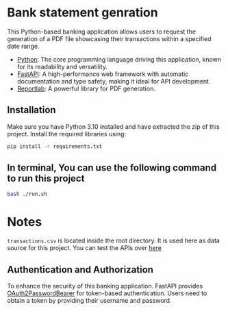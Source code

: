 
# Bank statement genration

This Python-based banking application allows users to request the generation of a PDF file showcasing their transactions within a specified date range.



- [Python](https://www.python.org/): The core programming language driving this application, known for its readability and versatility.
- [FastAPI](https://fastapi.tiangolo.com/): A high-performance web framework with automatic documentation and type safety, making it ideal for API development.
- [Reportlab](https://docs.reportlab.com/): A powerful library for PDF generation.

## Installation

Make sure you have Python 3.10 installed and have extracted the zip of this project. Install the required libraries using:
```bash
pip install -r requirements.txt
```
## In terminal, You can use the following command to run this project
```bash
bash ./run.sh
```

# Notes
``transactions.csv`` is located inside the root directory. It is used here as data source for this project.
You can test the APIs over [here]("http://127.0.0.1:8000/docs")
## Authentication and Authorization

To enhance the security of this banking application. FastAPI provides
[OAuth2PasswordBearer](https://fastapi.tiangolo.com/tutorial/security/oauth2-jwt/) for token-based authentication. Users need to obtain a token by providing their username and password.
